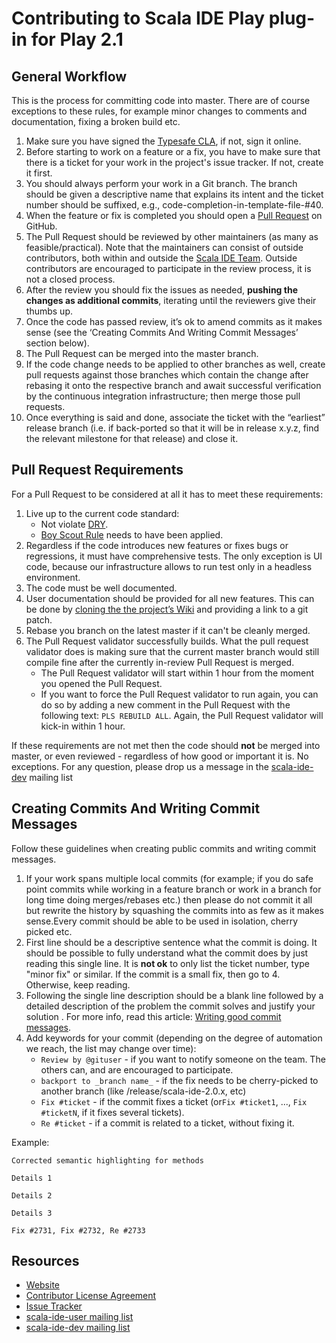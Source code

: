 # Contributing to Scala IDE Play plug-in for Play 2.1

## General Workflow

This is the process for committing code into master. There are of course exceptions to these rules, for example minor changes to comments and documentation, fixing a broken build etc.

1. Make sure you have signed the [Typesafe CLA](http://www.typesafe.com/contribute/cla), if not, sign it online.
2. Before starting to work on a feature or a fix, you have to make sure that there is a ticket for your work in the project's issue tracker. If not, create it first.
3. You should always perform your work in a Git branch. The branch should be given a descriptive name that explains its intent and the ticket number should be suffixed, e.g., code-completion-in-template-file-#40.
4. When the feature or fix is completed you should open a [Pull Request](https://help.github.com/articles/using-pull-requests) on GitHub.
5. The Pull Request should be reviewed by other maintainers (as many as feasible/practical). Note that the maintainers can consist of outside contributors, both within and outside the [Scala IDE Team](http://scala-ide.org/team). Outside contributors are encouraged to participate in the review process, it is not a closed process.
6. After the review you should fix the issues as needed, **pushing the changes as additional commits**, iterating until the reviewers give their thumbs up.
7. Once the code has passed review, it’s ok to amend commits as it makes sense (see the ‘Creating Commits And Writing Commit Messages’ section below).
8. The Pull Request can be merged into the master branch.
9. If the code change needs to be applied to other branches as well, create pull requests against those branches which contain the change after rebasing it onto the respective branch and await successful verification by the continuous integration infrastructure; then merge those pull requests.
10. Once everything is said and done, associate the ticket with the “earliest” release branch (i.e. if back-ported so that it will be in release x.y.z, find the relevant milestone for that release) and close it.

## Pull Request Requirements

For a Pull Request to be considered at all it has to meet these requirements:

1. Live up to the current code standard:
   - Not violate [DRY](http://programmer.97things.oreilly.com/wiki/index.php/Don%27t_Repeat_Yourself).
   - [Boy Scout Rule](http://programmer.97things.oreilly.com/wiki/index.php/The_Boy_Scout_Rule) needs to have been applied.
2. Regardless if the code introduces new features or fixes bugs or regressions, it must have comprehensive tests. The only exception is UI code, because our infrastructure allows to run test only in a headless environment.
3. The code must be well documented.
4. User documentation should be provided for all new features. This can be done by [cloning the the project’s Wiki](https://github.com/scala-ide/scala-ide-play2/wiki/_access) and providing a link to a git patch.
5. Rebase you branch on the latest master if it can't be cleanly merged.
6. The Pull Request validator successfully builds. What the pull request validator does is making sure that the current master branch would still compile fine after the currently in-review Pull Request is merged.
    - The Pull Request validator will start within 1 hour from the moment you opened the Pull Request.
    - If you want to force the Pull Request validator to run again, you can do so by adding a new comment in the Pull Request with the following text: ``PLS REBUILD ALL``. Again, the Pull Request validator will kick-in within 1 hour.


If these requirements are not met then the code should **not** be merged into master, or even reviewed - regardless of how good or important it is. No exceptions. For any question, please drop us a message in the [scala-ide-dev](http://groups.google.com/group/scala-ide-dev) mailing list

## Creating Commits And Writing Commit Messages

Follow these guidelines when creating public commits and writing commit messages.

1. If your work spans multiple local commits (for example; if you do safe point commits while working in a feature branch or work in a branch for long time doing merges/rebases etc.) then please do not commit it all but rewrite the history by squashing the commits into as few as it makes sense.Every commit should be able to be used in isolation, cherry picked etc.
2. First line should be a descriptive sentence what the commit is doing. It should be possible to fully understand what the commit does by just reading this single line. It is **not ok** to only list the ticket number, type "minor fix" or similar. If the commit is a small fix, then go to 4. Otherwise, keep reading.
3. Following the single line description should be a blank line followed by a detailed description of the problem the commit solves and justify your solution . For more info, read this article: [Writing good commit messages](https://github.com/erlang/otp/wiki/Writing-good-commit-messages).
4. Add keywords for your commit (depending on the degree of automation we reach, the list may change over time):
    * ``Review by @gituser`` - if you want to notify someone on the team. The others can, and are encouraged to participate.
    * ``backport to _branch name_`` - if the fix needs to be cherry-picked to another branch (like /release/scala-ide-2.0.x, etc)
    * ``Fix #ticket`` - if the commit fixes a ticket (or``Fix #ticket1``, ..., ``Fix #ticketN``, if it fixes several tickets).
    * ``Re #ticket`` - if a commit is related to a ticket, without fixing it.

Example:

    Corrected semantic highlighting for methods

    Details 1

    Details 2

    Details 3

    Fix #2731, Fix #2732, Re #2733

## Resources

* [Website](http://scala-ide.org/)
* [Contributor License Agreement](http://www.typesafe.com/contribute/cla)
* [Issue Tracker](https://github.com/scala-ide/scala-ide-play2/issues)
* [scala-ide-user mailing list](https://groups.google.com/group/scala-ide-user)
* [scala-ide-dev mailing list](https://groups.google.com/group/scala-ide-dev)
